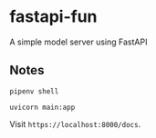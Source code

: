 # fastapi-fun
A simple model server using FastAPI

## Notes

```
pipenv shell

uvicorn main:app
```

Visit `https://localhost:8000/docs`.